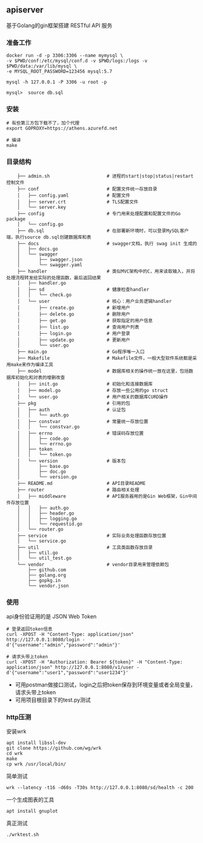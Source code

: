 
## apiserver

基于Golang的gin框架搭建 RESTful API 服务

### 准备工作
```shell
docker run -d -p 3306:3306 --name mymysql \
-v $PWD/conf:/etc/mysql/conf.d -v $PWD/logs:/logs -v $PWD/data:/var/lib/mysql \
-e MYSQL_ROOT_PASSWORD=123456 mysql:5.7

mysql -h 127.0.0.1 -P 3306 -u root -p

mysql>  source db.sql

```

### 安装
```
# 有些第三方包下载不了，加个代理
export GOPROXY=https://athens.azurefd.net

# 编译
make

```

### 目录结构

        ├── admin.sh                     # 进程的start|stop|status|restart控制文件
        ├── conf                         # 配置文件统一存放目录
        │   ├── config.yaml              # 配置文件
        │   ├── server.crt               # TLS配置文件
        │   └── server.key
        ├── config                       # 专门用来处理配置和配置文件的Go package
        │   └── config.go                 
        ├── db.sql                       # 在部署新环境时，可以登录MySQL客户端，执行source db.sql创建数据库和表
        ├── docs                         # swagger文档，执行 swag init 生成的
        │   ├── docs.go
        │   └── swagger
        │       ├── swagger.json
        │       └── swagger.yaml
        ├── handler                      # 类似MVC架构中的C，用来读取输入，并将处理流程转发给实际的处理函数，最后返回结果
        │   ├── handler.go
        │   ├── sd                       # 健康检查handler
        │   │   └── check.go 
        │   └── user                     # 核心：用户业务逻辑handler
        │       ├── create.go            # 新增用户
        │       ├── delete.go            # 删除用户
        │       ├── get.go               # 获取指定的用户信息
        │       ├── list.go              # 查询用户列表
        │       ├── login.go             # 用户登录
        │       ├── update.go            # 更新用户
        │       └── user.go       
        ├── main.go                      # Go程序唯一入口
        ├── Makefile                     # Makefile文件，一般大型软件系统都是采用make来作为编译工具
        ├── model                        # 数据库相关的操作统一放在这里，包括数据库初始化和对表的增删改查
        │   ├── init.go                  # 初始化和连接数据库
        │   ├── model.go                 # 存放一些公用的go struct
        │   └── user.go                  # 用户相关的数据库CURD操作
        ├── pkg                          # 引用的包
        │   ├── auth                     # 认证包
        │   │   └── auth.go
        │   ├── constvar                 # 常量统一存放位置
        │   │   └── constvar.go
        │   ├── errno                    # 错误码存放位置
        │   │   ├── code.go
        │   │   └── errno.go
        │   ├── token
        │   │   └── token.go
        │   └── version                  # 版本包
        │       ├── base.go
        │       ├── doc.go
        │       └── version.go
        ├── README.md                    # API目录README
        ├── router                       # 路由相关处理
        │   ├── middleware               # API服务器用的是Gin Web框架，Gin中间件存放位置
        │   │   ├── auth.go 
        │   │   ├── header.go
        │   │   ├── logging.go
        │   │   └── requestid.go
        │   └── router.go
        ├── service                      # 实际业务处理函数存放位置
        │   └── service.go
        ├── util                         # 工具类函数存放目录
        │   ├── util.go 
        │   └── util_test.go
        └── vendor                       # vendor目录用来管理依赖包
            ├── github.com
            ├── golang.org
            ├── gopkg.in
            └── vendor.json

### 使用
api身份验证用的是 JSON Web Token
```shell
# 登录返回token信息
curl -XPOST -H "Content-Type: application/json" http://127.0.0.1:8080/login -d'{"username":"admin","password":"admin"}'

# 请求头带上token
curl -XPOST -H "Authorization: Bearer ${token}" -H "Content-Type: application/json" http://127.0.0.1:8080/v1/user -d'{"username":"user1","password":"user1234"}'
```

* 可用postman做接口测试，login之后把token保存到环境变量或者全局变量，请求头带上token
* 可用项目根目录下的test.py测试

### http压测

安装wrk
```
apt install libssl-dev
git clone https://github.com/wg/wrk
cd wrk
make
cp wrk /usr/local/bin/
```
简单测试
```
wrk --latency -t16 -d60s -T30s http://127.0.0.1:8080/sd/health -c 200
```

一个生成图表的工具
```
apt install gnuplot
```
真正测试
```
./wrktest.sh
```